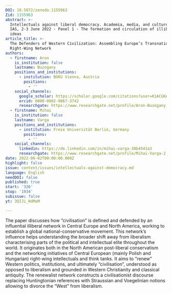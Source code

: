 ```yaml
---
DOI: 10.5072/zenodo.1155963
Zid: 1155963
abstract: >-
  Intellectuals against liberal democracy. Academia, media, and culture, Paris
  IAS, 2-3 June 2022 - Panel 1 - The formation and circulation of illiberal
  ideas
article_title: >-
  The Defenders of Western Civilization: Assembling Europe’s Transnational
  Right-Wing Network
authors:
  - firstname: Aron
    is_institution: false
    lastname: Buzogany
    positions_and_institutions:
      - institution: BOKU Vienna, Austria
        positions:
          - ''
    social_channels:
      google_scholar: https://scholar.google.com/citations?user=K1ACGKAAAAAJ&hl=en
      orcid: 0000-0002-9867-3742
      researchgate: https://www.researchgate.net/profile/Aron-Buzogany
  - firstname: Mihai
    is_institution: false
    lastname: Varga
    positions_and_institutions:
      - institution: Freie Universität Berlin, Germany
        positions:
          - ''
    social_channels:
      linkedin: https://de.linkedin.com/in/mihai-varga-38b4541a3
      researchgate: https://www.researchgate.net/profile/Mihai-Varga-2
date: 2022-06-02T00:00:00.000Z
highlight: false
issue: content/issues/intellectuals-against-democracy.md
language: English
needDOI: false
published: true
start: '326'
stop: '1934'
subissue: false
yt: 3QIJi_HdMaM

---
```


The paper discusses how “civilisation” is defined and defended by an influential illiberal network in Central Europe and North America, working to establish a global national-conservative movement. This network’s influence helps understanding the broader shift away from liberalism characterising parts of the political and intellectual elite throughout the world. It originates both in the North American post-liberal conservatism and the networking initiatives of Central European (mainly Polish and Hungarian) right-wing intellectuals and think tanks. It aims to “renew” Western politics, institutions, and ultimately “civilisation”, understood as opposed to liberalism and grounded in Western Christianity and classical antiquity. The renewalist network constructs a civilisationist discourse replacing Huntingtonian references with Straussian and Voegelinian notions allowing to divorce the “West” from liberalism.

<Youtube yt="3QIJi_HdMaM" caption="The defenders of Western civilization: Assembling Europe’s transnational right-wing network" start="326" stop="1934"></Youtube>